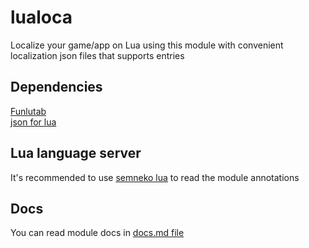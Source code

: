 # lualoca
Localize your game/app on Lua using this module with convenient localization json files that supports entries

## Dependencies
[Funlutab](https://github.com/Mantyi-Studio/funlutab)\
[json for lua](https://github.com/rxi/json.lua)

## Lua language server
It's recommended to use [semneko lua](https://marketplace.visualstudio.com/items?itemName=sumneko.lua) to read the module annotations

## Docs
You can read module docs in [docs.md file](https://github.com/Mantyi-Studio/lualoca/blob/main/docs.md)
